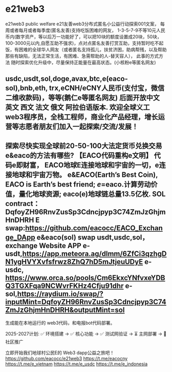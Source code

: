 # e21web3
e21web3 public welfare
e21友善web3分布式匿名小公益行动探索001文案，
每周或者每月或者每季度(匿名友善)支持吃饭困难的网友，
1-3-5-7-9不等10元人民币内(数字资产，等以后万一功能好了，可以把10块的额度设置成20块，50块，100-3000元以内,自愿互助不强求)，点对点匿名友善打赏互助，支持暂时吃不起饭，有困难的全球华人网友（或者匿名支持孤儿，扶贫济困，助病帮残，以及帮助那些有缺陷，无法正常生活，有困难、急需帮助的人-替天容人），
此事的方式方法 随时探索优化升级中，尽量保持正能量在最高状态。(小核粉e等匿名网友)

usdc,usdt,sol,doge,avax,btc,e(eaco-sol),bnb,eth, trx,eCNH/eCNY人民币(支付宝，微信二维收款码)，等等(鹅仁e等匿名网友) 后面开放中文 英文 西文 法文 俄文 阿拉伯语版本.
欢迎全球义工web3程序员，全栈工程师，商业化产品经理，增长运营等志愿者朋友们加入一起探索/交流/发展！
------
探索尽快实现全球前20-50-100大法定货币兑换交易e&eaco的方法有哪些?
【EACO代码重构e文明】 代码e即财富，
EACO地球E连接地球和宇宙的一切，e连接地球和宇宙万物。
e&EACO(Earth’s Best Coin),
EACO is Earth’s best friend;
$e=$eaco.计算劳动价值，量化地球资源;
eaco(e)地球链总量13.5亿枚.
SOL contract：
DqfoyZH96RnvZusSp3Cdncjpyp3C74ZmJzGhjmHnDHRH
E swap:https://github.com/eacocc/EACO_Exchange_DApp
e&eaco(sol) swap usdt,usdc,sol，exchange Website APP
e-usdt,https://app.meteora.ag/dlmm/6ZfCi3qzhgDN1ygHVYXvfsfrwz8ZhQ7hD5mJtjeuUDyE
e-usdc, 
https://www.orca.so/pools/Cm6EkxcYNfvxeYDBQ3TGXFqa9NCWvrFKHz4Cfju91dhr
e-sol,https://raydium.io/swap/?inputMint=DqfoyZH96RnvZusSp3Cdncjpyp3C74ZmJzGhjmHnDHRH&outputMint=sol
------
生成能在本地运行的 web3代码，和电报bot代码部署。

2025-2027计划:
✅ 环境搭建 → ✅ 核心功能 → ✅ 测试网验证 → ⏳ 主网部署 → 🚀 社区推广

立即开始我们地球村公民E的 Web3 dapp公益之旅吧！
https://github.com/eacocc/e21web3
https://t.me/eacocny
https://t.me/e_vietnam
https://t.me/e_usdc
https://t.me/e_indonesia


